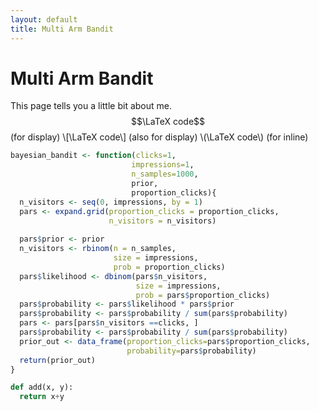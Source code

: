 ```yaml
---
layout: default
title: Multi Arm Bandit
---
```

# Multi Arm Bandit

This page tells you a little bit about me.
$$\LaTeX code$$   (for display)
\\[\LaTeX code\\] (also for display)
\\(\LaTeX code\\) (for inline)

```R
bayesian_bandit <- function(clicks=1,
                           impressions=1,
                           n_samples=1000,
                           prior,
                           proportion_clicks){
  n_visitors <- seq(0, impressions, by = 1)
  pars <- expand.grid(proportion_clicks = proportion_clicks,
                      n_visitors = n_visitors)
  
  pars$prior <- prior
  n_visitors <- rbinom(n = n_samples, 
                       size = impressions, 
                       prob = proportion_clicks)
  pars$likelihood <- dbinom(pars$n_visitors, 
                            size = impressions, 
                            prob = pars$proportion_clicks)
  pars$probability <- pars$likelihood * pars$prior
  pars$probability <- pars$probability / sum(pars$probability)
  pars <- pars[pars$n_visitors ==clicks, ]
  pars$probability <- pars$probability / sum(pars$probability)
  prior_out <- data_frame(proportion_clicks=pars$proportion_clicks,
                          probability=pars$probability)
  return(prior_out)
}
```


```python
def add(x, y):
  return x+y
```
